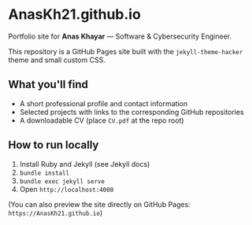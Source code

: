 # AnasKh21.github.io

Portfolio site for **Anas Khayar** — Software & Cybersecurity Engineer.

This repository is a GitHub Pages site built with the `jekyll-theme-hacker` theme and small custom CSS.

## What you'll find
- A short professional profile and contact information
- Selected projects with links to the corresponding GitHub repositories
- A downloadable CV (place `CV.pdf` at the repo root)

## How to run locally
1. Install Ruby and Jekyll (see Jekyll docs)
2. `bundle install`
3. `bundle exec jekyll serve`
4. Open `http://localhost:4000`

(You can also preview the site directly on GitHub Pages: `https://AnasKh21.github.io`)

